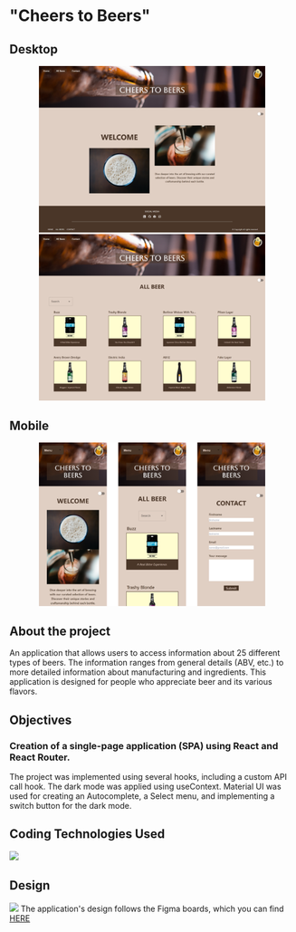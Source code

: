 # "Cheers to Beers"

## Desktop

<center>
<img title="a title" alt="Alt text" src="src/assets/img/Home.png" width="400px">
<img title="a title" alt="Alt text" src="src/assets/img/AllBeers.png" width="400px">
</center>

## Mobile

<center>
<img title="a title" alt="Alt text" src="src/assets/img/MobileVersion.png" width="400px">
</center>

## About the project

An application that allows users to access information about 25 different types of beers. The information ranges from general details (ABV, etc.) to more detailed information about manufacturing and ingredients. This application is designed for people who appreciate beer and its various flavors.

## Objectives

### Creation of a single-page application (SPA) using React and React Router.

The project was implemented using several hooks, including a custom API call hook. The dark mode was applied using useContext. Material UI was used for creating an Autocomplete, a Select menu, and implementing a switch button for the dark mode.

## Coding Technologies Used

 <img src="https://skillicons.dev/icons?i=vite,html,css,tailwind,react,mui"/>

## Design

<img src="https://skillicons.dev/icons?i=figma"/> The application's design follows the Figma boards, which you can find [HERE](https://www.figma.com/file/5ew9eQDitMm7Z6GtSyPWCR/Cheers-To-Beers?type=design&node-id=0-1&mode=design&t=iwReJuNZLt6QECCG-0)
